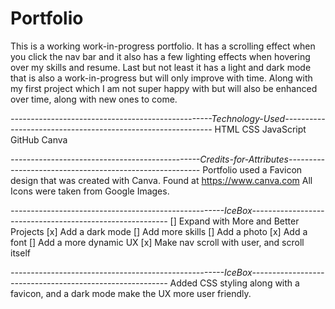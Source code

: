 # Portfolio
This is a working work-in-progress portfolio. It has a scrolling effect when you click the nav bar and it also has a 
few lighting effects when hovering over my skills and resume. Last but not least it has a light and dark mode that is also a work-in-progress but will only improve with time. Along with my first project which I am not super happy with but will also be enhanced over time, along with new ones to come.

*--------------------------------------------------Technology-Used------------------------------------------------------------*
HTML
CSS
JavaScript
GitHub
Canva

*-----------------------------------------------Credits-for-Attributes--------------------------------------------------------*
Portfolio used a Favicon design that was created with Canva. Found at https://www.canva.com
All Icons were taken from Google Images.




*-----------------------------------------------------IceBox---------------------------------------------------------*
[] Expand with More and Better Projects
[x] Add a dark mode
[] Add more skills
[] Add a photo
[x] Add a font
[] Add a more dynamic UX
[x] Make nav scroll with user, and scroll itself

*-----------------------------------------------------IceBox---------------------------------------------------------*
Added CSS styling along with a favicon, and a dark mode make the UX more user friendly.